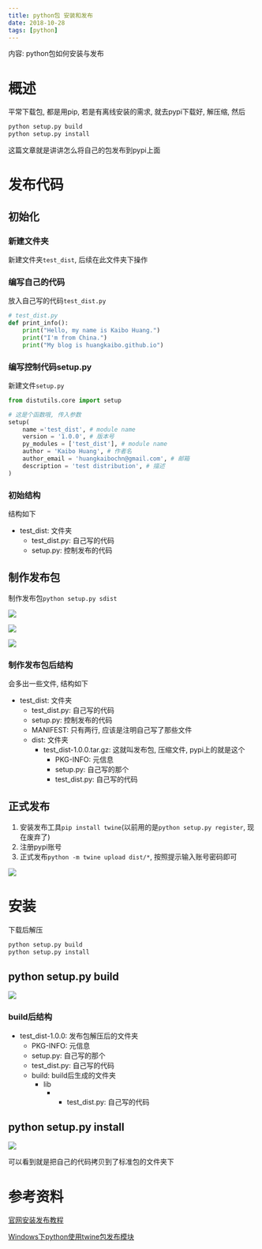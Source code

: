 ```yaml
---
title: python包 安装和发布
date: 2018-10-28
tags: [python]
---
```


内容: python包如何安装与发布

<!-- more -->

# 概述

平常下载包, 都是用pip, 若是有离线安装的需求, 就去pypi下载好, 解压缩, 然后

```python
python setup.py build
python setup.py install
```

这篇文章就是讲讲怎么将自己的包发布到pypi上面

# 发布代码

## 初始化

### 新建文件夹

新建文件夹`test_dist`, 后续在此文件夹下操作

### 编写自己的代码

放入自己写的代码`test_dist.py`

```python
# test_dist.py
def print_info():
    print("Hello, my name is Kaibo Huang.")
    print("I'm from China.")
    print("My blog is huangkaibo.github.io")
```

### 编写控制代码setup.py

新建文件`setup.py`

```python
from distutils.core import setup

# 这是个函数哦, 传入参数
setup(
    name ='test_dist', # module name
    version = '1.0.0', # 版本号
    py_modules = ['test_dist'], # module name
    author = 'Kaibo Huang', # 作者名
    author_email = 'huangkaibochn@gmail.com', # 邮箱
    description = 'test distribution', # 描述
)
```

### 初始结构

结构如下

* test_dist: 文件夹
    * test_dist.py: 自己写的代码
    * setup.py: 控制发布的代码

## 制作发布包

制作发布包`python setup.py sdist`

![](http://p1rbtn7qp.bkt.clouddn.com/18-10-28/6253873.jpg)

![](http://p1rbtn7qp.bkt.clouddn.com/18-10-28/37748212.jpg)

![](http://p1rbtn7qp.bkt.clouddn.com/18-10-28/8732262.jpg)

### 制作发布包后结构

会多出一些文件, 结构如下

* test_dist: 文件夹
    * test_dist.py: 自己写的代码
    * setup.py: 控制发布的代码
    * MANIFEST: 只有两行, 应该是注明自己写了那些文件
    * dist: 文件夹
        * test_dist-1.0.0.tar.gz: 这就叫发布包, 压缩文件, pypi上的就是这个
            * PKG-INFO: 元信息
            * setup.py: 自己写的那个
            * test_dist.py: 自己写的代码

## 正式发布

1. 安装发布工具`pip install twine`(以前用的是`python setup.py register`, 现在废弃了)
2. 注册pypi账号
3. 正式发布`python -m twine upload dist/*`, 按照提示输入账号密码即可

![](http://p1rbtn7qp.bkt.clouddn.com/18-10-28/41241735.jpg)

# 安装

下载后解压

```python
python setup.py build
python setup.py install
```

## python setup.py build

![](http://p1rbtn7qp.bkt.clouddn.com/18-10-28/41754234.jpg)

### build后结构

* test_dist-1.0.0: 发布包解压后的文件夹
    * PKG-INFO: 元信息
    * setup.py: 自己写的那个
    * test_dist.py: 自己写的代码
    * build: build后生成的文件夹
        * lib
            * * test_dist.py: 自己写的代码

## python setup.py install

![](http://p1rbtn7qp.bkt.clouddn.com/18-10-28/18480586.jpg)

可以看到就是把自己的代码拷贝到了标准包的文件夹下

# 参考资料

[官网安装发布教程](https://packaging.python.org/)

[Windows下python使用twine包发布模块](https://blog.csdn.net/weixin_39661613/article/details/77096524)